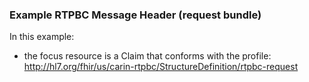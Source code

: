<h3 id="example-rtpbc-message-header-request-bundle-">Example RTPBC Message Header (request bundle)</h3>
<p>In this example:</p>
<ul>
<li>the focus resource is a Claim that conforms with the profile:
<a href="http://hl7.org/fhir/us/carin-rtpbc/StructureDefinition/rtpbc-request">http://hl7.org/fhir/us/carin-rtpbc/StructureDefinition/rtpbc-request</a></li>
</ul>
<p><br/></p>
<!--
<div><img src="rtpbc-request-message-header-01.png" alt="request messageheader"></div>
-->
<p><br/></p>